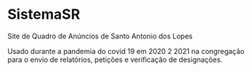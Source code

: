 # SistemaSR
Site de Quadro de Anúncios de Santo Antonio dos Lopes


Usado durante a pandemia do covid 19 em 2020 2 2021 na congregação
para o envio de relatórios, petições e verificação de designações.
